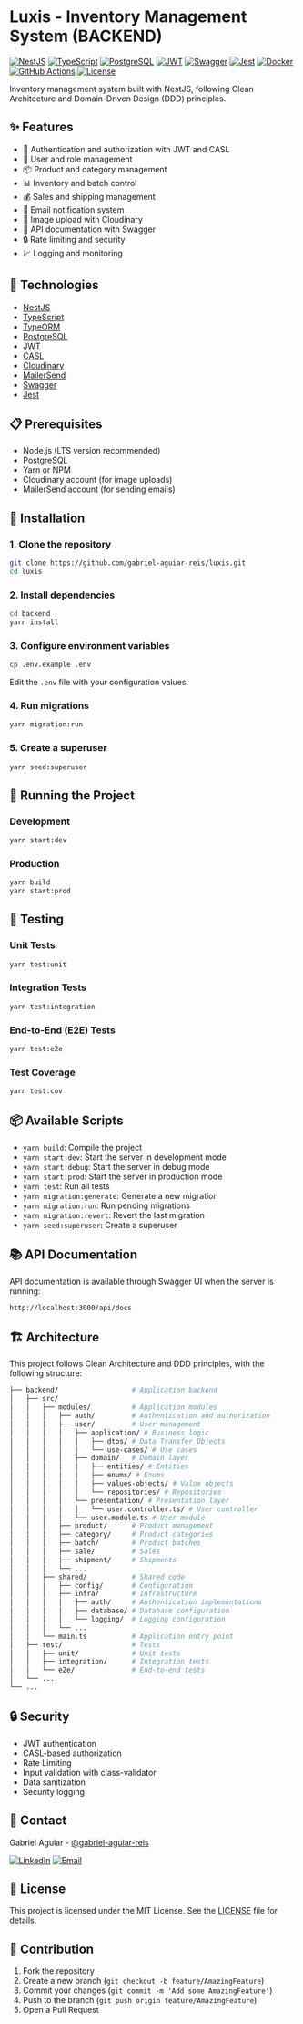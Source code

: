 # Luxis - Inventory Management System (BACKEND)

[![NestJS](https://img.shields.io/badge/NestJS-EA2845?style=for-the-badge&logo=nestjs&logoColor=white)](https://nestjs.com/)
[![TypeScript](https://img.shields.io/badge/TypeScript-007ACC?style=for-the-badge&logo=typescript&logoColor=white)](https://www.typescriptlang.org/)
[![PostgreSQL](https://img.shields.io/badge/PostgreSQL-316192?style=for-the-badge&logo=postgresql&logoColor=white)](https://www.postgresql.org/)
[![JWT](https://img.shields.io/badge/JWT-000000?style=for-the-badge&logo=JSON%20web%20tokens&logoColor=white)](https://jwt.io/)
[![Swagger](https://img.shields.io/badge/Swagger-85EA2D?style=for-the-badge&logo=Swagger&logoColor=white)](https://swagger.io/)
[![Jest](https://img.shields.io/badge/Jest-C21325?style=for-the-badge&logo=jest&logoColor=white)](https://jestjs.io/)
[![Docker](https://img.shields.io/badge/Docker-2496ED?style=for-the-badge&logo=docker&logoColor=white)](https://www.docker.com/)
[![GitHub Actions](https://img.shields.io/badge/GitHub_Actions-2088FF?style=for-the-badge&logo=github-actions&logoColor=white)](https://github.com/features/actions)
[![License](https://img.shields.io/badge/License-MIT-green.svg?style=for-the-badge)](LICENSE)

Inventory management system built with NestJS, following Clean Architecture and Domain-Driven Design (DDD) principles.

## ✨ Features

- 🔐 Authentication and authorization with JWT and CASL
- 👥 User and role management
- 📦 Product and category management
- 📊 Inventory and batch control
- 💰 Sales and shipping management
- 📧 Email notification system
- 📱 Image upload with Cloudinary
- 📝 API documentation with Swagger
- 🔒 Rate limiting and security
- 📈 Logging and monitoring

## 🚀 Technologies

- [NestJS](https://nestjs.com/)
- [TypeScript](https://www.typescriptlang.org/)
- [TypeORM](https://typeorm.io/)
- [PostgreSQL](https://www.postgresql.org/)
- [JWT](https://jwt.io/)
- [CASL](https://casl.js.org/)
- [Cloudinary](https://cloudinary.com/)
- [MailerSend](https://www.mailersend.com/)
- [Swagger](https://swagger.io/)
- [Jest](https://jestjs.io/)

## 📋 Prerequisites

- Node.js (LTS version recommended)
- PostgreSQL
- Yarn or NPM
- Cloudinary account (for image uploads)
- MailerSend account (for sending emails)

## 🔧 Installation

### 1. Clone the repository

```bash
git clone https://github.com/gabriel-aguiar-reis/luxis.git
cd luxis
```

### 2. Install dependencies

```bash
cd backend
yarn install
```

### 3. Configure environment variables

```bash
cp .env.example .env
```

Edit the `.env` file with your configuration values.

### 4. Run migrations

```bash
yarn migration:run
```

### 5. Create a superuser

```bash
yarn seed:superuser
```

## 🚀 Running the Project

### Development

```bash
yarn start:dev
```

### Production

```bash
yarn build
yarn start:prod
```

## 🧪 Testing

### Unit Tests

```bash
yarn test:unit
```

### Integration Tests

```bash
yarn test:integration
```

### End-to-End (E2E) Tests

```bash
yarn test:e2e
```

### Test Coverage

```bash
yarn test:cov
```

## 📦 Available Scripts

- `yarn build`: Compile the project
- `yarn start:dev`: Start the server in development mode
- `yarn start:debug`: Start the server in debug mode
- `yarn start:prod`: Start the server in production mode
- `yarn test`: Run all tests
- `yarn migration:generate`: Generate a new migration
- `yarn migration:run`: Run pending migrations
- `yarn migration:revert`: Revert the last migration
- `yarn seed:superuser`: Create a superuser

## 📚 API Documentation

API documentation is available through Swagger UI when the server is running:

```html
http://localhost:3000/api/docs
```

## 🏗️ Architecture

This project follows Clean Architecture and DDD principles, with the following structure:

```bash
├── backend/                  # Application backend
│   ├── src/
│   │   ├── modules/          # Application modules
│   │   │   ├── auth/         # Authentication and authorization
│   │   │   ├── user/         # User management
│   │   │   │   ├── application/ # Business logic
│   │   │   │   │   ├── dtos/ # Data Transfer Objects
│   │   │   │   │   └── use-cases/ # Use cases
│   │   │   │   ├── domain/   # Domain layer
│   │   │   │   │   ├── entities/ # Entities
│   │   │   │   │   ├── enums/ # Enums
│   │   │   │   │   ├── values-objects/ # Value objects
│   │   │   │   │   └── repositories/ # Repositories
│   │   │   │   └── presentation/ # Presentation layer
│   │   │   │   │   └── user.controller.ts/ # User controller
│   │   │   │   └── user.module.ts # User module
│   │   │   ├── product/      # Product management
│   │   │   ├── category/     # Product categories
│   │   │   ├── batch/        # Product batches
│   │   │   ├── sale/         # Sales
│   │   │   ├── shipment/     # Shipments
│   │   │   └── ...
│   │   ├── shared/           # Shared code
│   │   │   ├── config/       # Configuration
│   │   │   ├── infra/        # Infrastructure
│   │   │   │   ├── auth/     # Authentication implementations
│   │   │   │   ├── database/ # Database configuration
│   │   │   │   └── logging/  # Logging configuration
│   │   │   └── ...
│   │   └── main.ts           # Application entry point
│   ├── test/                 # Tests
│   │   ├── unit/             # Unit tests
│   │   ├── integration/      # Integration tests
│   │   └── e2e/              # End-to-end tests
│   └── ...
└── ...
```

## 🔒 Security

- JWT authentication
- CASL-based authorization
- Rate Limiting
- Input validation with class-validator
- Data sanitization
- Security logging

## 📧 Contact

Gabriel Aguiar - [@gabriel-aguiar-reis](https://github.com/gabriel-aguiar-reis)

[![LinkedIn](https://img.shields.io/badge/LinkedIn-0077B5?style=for-the-badge&logo=linkedin&logoColor=white)](https://www.linkedin.com/in/gabriel-aguiar-reis/)
[![Email](https://img.shields.io/badge/Email-D14836?style=for-the-badge&logo=gmail&logoColor=white)](mailto:lugafeagre@gmail.com)

## 📝 License

This project is licensed under the MIT License. See the [LICENSE](LICENSE) file for details.

## 👥 Contribution

1. Fork the repository
2. Create a new branch (`git checkout -b feature/AmazingFeature`)
3. Commit your changes (`git commit -m 'Add some AmazingFeature'`)
4. Push to the branch (`git push origin feature/AmazingFeature`)
5. Open a Pull Request
